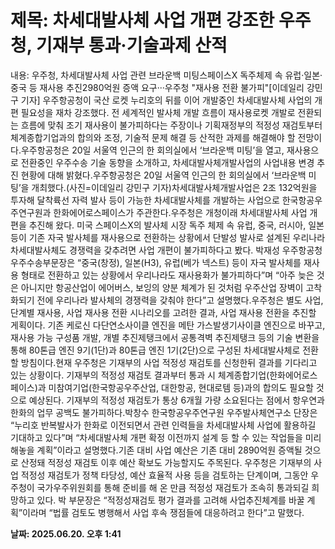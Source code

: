 # **제목: 차세대발사체 사업 개편 강조한 우주청, 기재부 통과·기술과제 산적**

  내용: 우주청, 차세대발사체 사업 관련 브라운백 미팅스페이스X 독주체제 속 유럽·일본·중국 등 재사용 추진2980억원 증액 요구···우주청 "재사용 전환 불가피"[이데일리 강민구 기자] 우주항공청이 국산 로켓 누리호의 뒤를 이어 개발중인 차세대발사체 사업의 개편 필요성을 재차 강조했다. 전 세계적인 발사체 개발 흐름이 재사용로켓 개발로 전환되는 흐름에 맞춰 조기 재사용이 불가피하다는 주장이나 기획재정부의 적정성 재검토부터 체계종합기업과의 합의와 조정, 기술적 문제 해결 등 산적한 과제를 해결해야 할 전망이다.우주항공청은 20일 서울역 인근의 한 회의실에서 ‘브라운백 미팅’을 열고, 재사용으로 전환중인 우주수송 기술 동향을 소개하고, 차세대발사체개발사업의 사업내용 변경 추진 현황에 대해 밝혔다.우주항공청은 20일 서울역 인근의 한 회의실에서 ‘브라운백 미팅’을 개최했다.(사진=이데일리 강민구 기자)차세대발사체개발사업은 2조 132억원을 투자해 달착륙선 자력 발사 등이 가능한 차세대발사체를 개발하는 사업으로 한국항공우주연구원과 한화에어로스페이스가 주관한다.우주청은 개청이래 차세대발사체 사업 개편을 추진해 왔다. 미국 스페이스X의 발사체 시장 독주 체제 속 유럽, 중국, 러시아, 일본 등이 기존 자국 발사체를 재사용으로 전환하는 상황에서 단발성 발사로 설계된 우리나라 차세대발사체도 경쟁력을 갖추려면 사업 개편이 불가피하다고 봤다. 박재성 우주항공청 우주수송부문장은 “중국(창정), 일본(H3), 유럽(베가 넥스트) 등이 자국 발사체를 재사용 형태로 전환하고 있는 상황에서 우리나라도 재사용화가 불가피하다”며 “아주 늦은 것은 아니지만 항공산업이 에어버스, 보잉의 양분 체계가 된 것처럼 우주산업 장벽이 고착화되기 전에 우리나라 발사체의 경쟁력을 갖춰야 한다”고 설명했다.우주청은 별도 사업, 단계별 재사용, 사업 재사용 전환 시나리오를 고려한 결과, 사업 재사용 전환을 추진할 게획이다. 기존 케로신 다단연소사이클 엔진을 메탄 가스발생기사이클 엔진으로 바꾸고, 재사용 가능 구성품 개발, 개별 추진제탱크에서 공통격벽 추진제탱크 등의 기술 변환을 통해 80톤급 엔진 9기(1단)과 80톤급 엔진 1기(2단)으로 구성된 차세대발사체로 전환할 방침이다.현재 우주청은 기재부의 사업 적정성 재검토를 신청한뒤 결과를 기다리고 있는 상황이다. 기재부의 적정성 재검토 결과부터 통과 시 체계종합기업(한화에어로스페이스)과 미참여기업(한국항공우주산업, 대한항공, 현대로템 등)과의 합의도 필요할 것으로 예상된다. 기재부의 적정성 재검토가 통상 6개월 가량 소요된다는 점에서 항우연과 한화의 업무 공백도 불가피하다.박창수 한국항공우주연구원 우주발사체연구소 단장은 “누리호 반복발사가 한화로 이전되면서 관련 인력들을 차세대발사체 사업에 활용하길 기대하고 있다”며 “차세대발사체 개편 확정 이전까지 설계 등 할 수 있는 작업들을 미리 해놓을 계획”이라고 설명했다.기존 대비 사업 예산은 기존 대비 2890억원 증액될 것으로 산정돼 적정성 재검토 이후 예산 확보도 가능할지도 주목된다. 우주청은 기재부의 사업 적정성 재검토가 정책 타당성, 예산 효율적 사용 등을 검토하는 단계이며, 그동안 우주청이 국가우주위원회를 통해 준비를 해 온 만큼 적정성 재검토가 조속히 통과되길 희망하고 있다. 박 부문장은 “적정성재검토 평가 결과를 고려해 사업추진체계를 바꿀 계획”이라며 “법률 검토도 병행해서 사업 후속 쟁점들에 대응하려고 한다”고 말했다.

  **날짜: 2025.06.20. 오후 1:41**